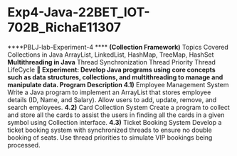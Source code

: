 # Exp4-Java-22BET_IOT-702B_RichaE11307

****PBLJ-lab-Experiment-4 ****
**(Collection Framework)** 
Topics Covered Collections in Java ArrayList, LinkedList, HashMap, TreeMap, HashSet
**Multithreading in Java**
Thread Synchronization 
Thread Priority
Thread LifeCycle
**📌 Experiment: Develop Java programs using core concepts such as data structures, collections, and multithreading to manage and manipulate data. Program Description 4.1)** Employee Management System Write a Java program to implement an ArrayList that stores employee details (ID, Name, and Salary). Allow users to add, update, remove, and search employees. **4.2)** Card Collection System Create a program to collect and store all the cards to assist the users in finding all the cards in a given symbol using Collection interface. **4.3)** Ticket Booking System Develop a ticket booking system with synchronized threads to ensure no double booking of seats. Use thread priorities to simulate VIP bookings being processed.
